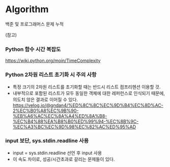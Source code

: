 # Algorithm
백준 및 프로그래머스 문제 누적



(참고)
### Python 함수 시간 복잡도
https://wiki.python.org/moin/TimeComplexity

### Python 2차원 리스트 초기화 시 주의 사항
- 특정 크기의 2차원 리스트를 초기화할 때는 반드시 리스트 컴프리헨션 이용할 것.
- 내부적으로 포함된 리스트가 모두 동일한 객체에 대한 레퍼런스로 인식되기 때문에, 의도치 않은 결과로 이어질 수 있다.
https://velog.io/@gndan4/%ED%8C%8C%EC%9D%B4%EC%8D%AC-2%EC%B0%A8%EC%9B%90-%EB%A6%AC%EC%8A%A4%ED%8A%B8-%EC%B4%88%EA%B8%B0%ED%99%94-%EC%8B%9C-%EC%A3%BC%EC%9D%98%EC%82%AC%ED%95%AD

### input 보단, sys.stdin.readline 사용
- input = sys.stdin.readline 선언 후 input 사용
- 이 속도 차이로, 성공/시간초과로 갈리는 문제들이 있다.
